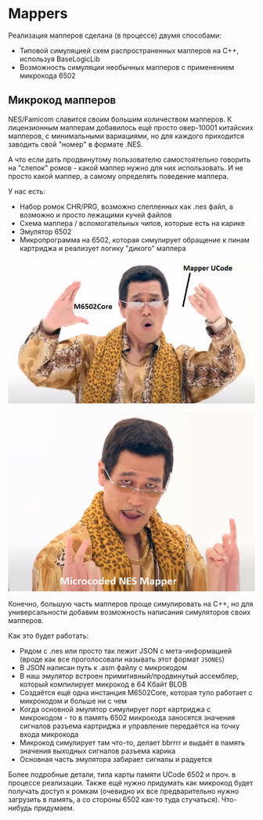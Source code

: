 # Mappers

Реализация мапперов сделана (в процессе) двумя способами:
- Типовой симуляцией схем распространенных мапперов на C++, используя BaseLogicLib
- Возможность симуляции необычных мапперов с применением микрокода 6502

## Микрокод мапперов

NES/Famicom славится своим большим количеством мапперов. К лицензионным мапперам добавилось ещё просто овер-10001 китайских мапперов, с минимальными вариациями, но для каждого приходится заводить свой "номер" в формате .NES.

А что если дать продвинутому пользователю самостоятельно говорить на "слепок" ромов - какой маппер нужно для них использовать. И не просто какой маппер, а самому определять поведение маппера.

У нас есть:
- Набор ромок CHR/PRG, возможно слепленных как .nes файл, а возможно и просто лежащими кучей файлов
- Схема маппера / вспомогательных чипов, которые есть на карике
- Эмулятор 6502
- Микропрограмма на 6502, которая симулирует обращение к пинам картриджа и реализует логику "дикого" маппера

![mappers_ucode1](mappers_ucode1.png)

![mappers_ucode2](mappers_ucode2.png)

Конечно, большую часть мапперов проще симулировать на C++, но для универсальности добавим возможность написания симуляторов своих мапперов.

Как это будет работать:
- Рядом с .nes или просто так лежит JSON с мета-информацией (вроде как все проголосовали называть этот формат `JSONES`)
- В JSON написан путь к .asm файлу с микрокодом
- В наш эмулятор встроен примитивный/продвинутый ассемблер, который компилирует микрокод в 64 Кбайт BLOB
- Создаётся ещё одна инстанция M6502Core, которая тупо работает с микрокодом и больше ни с чем
- Когда основной эмулятор симулирует порт картриджа с микрокодом - то в память 6502 микрокода заносятся значения сигналов разъема картриджа и управление передаётся на точку входа микрокода
- Микрокод симулирует там что-то, делает bbrrrr и выдаёт в память значения выходных сигналов разъема карика
- Основная часть эмулятора забирает сигналы и радуется

Более подробные детали, типа карты памяти UCode 6502 и проч. в процессе реализации. Также ещё нужно придумать как микрокод будет получать доступ к ромкам (очевидно их все предварительно нужно загрузить в память, а со стороны 6502 как-то туда стучаться). Что-нибудь придумаем.
